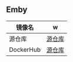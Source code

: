 ## Emby

| 镜像名       | w                            |
|-----------|------------------------------|
| 源仓库       | [源仓库](https://github.com)    |
| DockerHub | [源仓库](https://dockerhub.com) |
